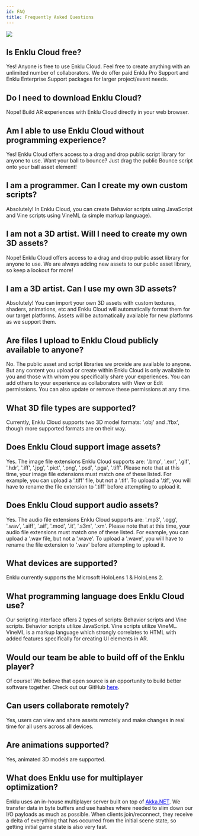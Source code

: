 ```yaml
---
id: FAQ
title: Frequently Asked Questions
---
```


<img src="/documentation/img/undraw_ask_question.svg" style="max-height: 300px"/>

## Is Enklu Cloud free?
Yes!  Anyone is free to use Enklu Cloud.  Feel free to create anything with an unlimited number of collaborators.  We do offer paid Enklu Pro Support and Enklu Enterprise Support packages for larger project/event needs.


## Do I need to download Enklu Cloud?
Nope! Build AR experiences with Enklu Cloud directly in your web browser.


## Am I able to use Enklu Cloud without programming experience?
Yes!  Enklu Cloud offers access to a drag and drop public script library for anyone to use.  Want your ball to bounce?  Just drag the public Bounce script onto your ball asset element!


## I am a programmer.  Can I create my own custom scripts?
Absolutely!  In Enklu Cloud, you can create Behavior scripts using JavaScript and Vine scripts using VineML (a simple markup language).


## I am not a 3D artist.  Will I need to create my own 3D assets?
Nope!  Enklu Cloud offers access to a drag and drop public asset library for anyone to use.  We are always adding new assets to our public asset library, so keep a lookout for more!


## I am a 3D artist.  Can I use my own 3D assets?
Absolutely!  You can import your own 3D assets with custom textures, shaders, animations, etc and Enklu Cloud will automatically format them for our target platforms. Assets will be automatically available for new platforms as we support them.


## Are files I upload to Enklu Cloud publicly available to anyone?
No.  The public asset and script libraries we provide are available to anyone.  But any content you upload or create within Enklu Cloud is only available to you and those with whom you specifically share your experiences.  You can add others to your experience as collaborators with View or Edit permissions.  You can also update or remove these permissions at any time.


## What 3D file types are supported?
Currently, Enklu Cloud supports two 3D model formats: '.obj' and .'fbx', though more supported formats are on their way.


## Does Enklu Cloud support image assets?
Yes.  The image file extensions Enklu Cloud supports are: '.bmp', '.exr', '.gif', '.hdr', '.iff', '.jpg', '.pict', '.png', '.psd', '.pga', '.tiff'.  Please note that at this time, your image file extensions must match one of these listed.  For example, you can upload a '.tiff' file, but not a '.tif'.  To upload a '.tif', you will have to rename the file extension to '.tiff' before attempting to upload it.


## Does Enklu Cloud support audio assets?
Yes.  The audio file extensions Enklu Cloud supports are: '.mp3', '.ogg', '.wav', '.aiff', '.aif', '.mod', '.it', '.s3m', '.xm'.   Please note that at this time, your audio file extensions must match one of these listed.  For example, you can upload a '.wav file, but not a '.wave'.  To upload a '.wave', you will have to rename the file extension to '.wav' before attempting to upload it.


## What devices are supported? 
Enklu currently supports the Microsoft HoloLens 1 & HoloLens 2.


## What programming language does Enklu Cloud use?
Our scripting interface offers 2 types of scripts: Behavior scripts and Vine scripts. Behavior scripts utilize JavaScript. Vine scripts utilize VineML. VineML is a markup language which strongly correlates to HTML with added features specifically for creating UI elements in AR.


## Would our team be able to build off of the Enklu player?
Of course! We believe that open source is an opportunity to build better software together. Check out our GitHub <span><a style="color:#0000ee" href="https://github.com/enklu" target="_blank"><u>here</u></a></span>.


## Can users collaborate remotely?
Yes, users can view and share assets remotely and make changes in real time for all users across all devices.


## Are animations supported? 
Yes, animated 3D models are supported.


## What does Enklu use for multiplayer optimization?
<p>Enklu uses an in-house multiplayer server built on top of&nbsp;<span><a style="color:#0000ee" href="https://getakka.net/" target="_blank"><u>Akka.NET</u></a></span>.  We transfer data in byte buffers and use hashes where needed to slim down our I/O payloads as much as possible.  When clients join/reconnect, they receive a delta of everything that has occurred from the initial scene state, so getting initial game state is also very fast.</p>